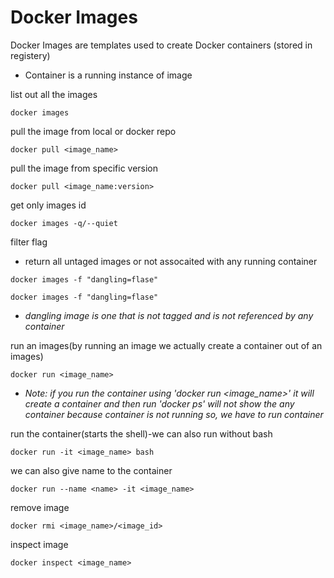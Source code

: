 # Docker Images
Docker Images are templates used to create Docker containers (stored in registery)
- Container is a running instance of image

list out all the images
```
docker images
```
pull the image from local or docker repo
```
docker pull <image_name>
```
pull the image from specific version
```
docker pull <image_name:version>
```
get only images id
```
docker images -q/--quiet
```
filter flag
- return all untaged images or not assocaited with any running container
```
docker images -f "dangling=flase"
```
```
docker images -f "dangling=flase"
```
- *dangling image is one that is not tagged and is not referenced by any container*

run an images(by running an image we actually create a container out of an images) 
```
docker run <image_name>
```
- *Note: if you run the container using 'docker run <image_name>' it will create a container and then run 'docker ps' will not
show the any container because container is not running
so, we have to run container*

run the container(starts the shell)-we can also run without bash
```
docker run -it <image_name> bash
```
we can also give name to the container
```
docker run --name <name> -it <image_name>
```
remove image
```
docker rmi <image_name>/<image_id>
```
inspect image
```
docker inspect <image_name>
```
